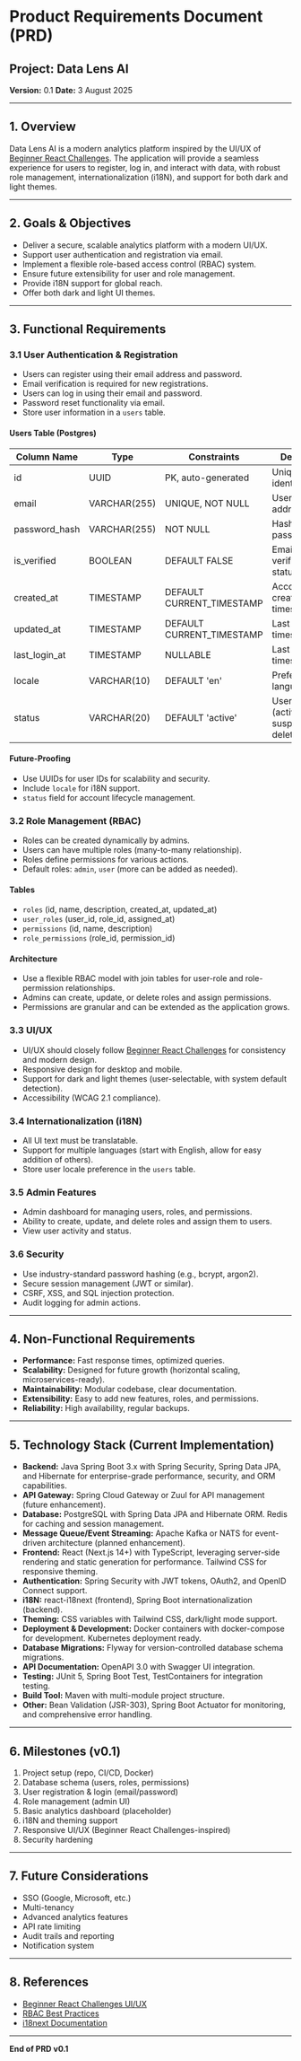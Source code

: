 # Product Requirements Document (PRD)

## Project: Data Lens AI
**Version:** 0.1
**Date:** 3 August 2025

---

## 1. Overview
Data Lens AI is a modern analytics platform inspired by the UI/UX of [Beginner React Challenges](https://beginner-react-challenges.webdevcody.com/). The application will provide a seamless experience for users to register, log in, and interact with data, with robust role management, internationalization (i18N), and support for both dark and light themes.

---

## 2. Goals & Objectives
- Deliver a secure, scalable analytics platform with a modern UI/UX.
- Support user authentication and registration via email.
- Implement a flexible role-based access control (RBAC) system.
- Ensure future extensibility for user and role management.
- Provide i18N support for global reach.
- Offer both dark and light UI themes.

---

## 3. Functional Requirements

### 3.1 User Authentication & Registration
- Users can register using their email address and password.
- Email verification is required for new registrations.
- Users can log in using their email and password.
- Password reset functionality via email.
- Store user information in a `users` table.

#### Users Table (Postgres)
| Column Name     | Type           | Constraints                        | Description                                  |
|-----------------|----------------|-------------------------------------|----------------------------------------------|
| id              | UUID           | PK, auto-generated                  | Unique user identifier                       |
| email           | VARCHAR(255)   | UNIQUE, NOT NULL                    | User's email address                         |
| password_hash   | VARCHAR(255)   | NOT NULL                            | Hashed password                              |
| is_verified     | BOOLEAN        | DEFAULT FALSE                       | Email verification status                    |
| created_at      | TIMESTAMP      | DEFAULT CURRENT_TIMESTAMP           | Account creation timestamp                   |
| updated_at      | TIMESTAMP      | DEFAULT CURRENT_TIMESTAMP           | Last update timestamp                        |
| last_login_at   | TIMESTAMP      | NULLABLE                            | Last login timestamp                         |
| locale          | VARCHAR(10)    | DEFAULT 'en'                        | Preferred language/locale                    |
| status          | VARCHAR(20)    | DEFAULT 'active'                    | User status (active, suspended, deleted, etc) |

#### Future-Proofing
- Use UUIDs for user IDs for scalability and security.
- Include `locale` for i18N support.
- `status` field for account lifecycle management.

### 3.2 Role Management (RBAC)
- Roles can be created dynamically by admins.
- Users can have multiple roles (many-to-many relationship).
- Roles define permissions for various actions.
- Default roles: `admin`, `user` (more can be added as needed).

#### Tables
- `roles` (id, name, description, created_at, updated_at)
- `user_roles` (user_id, role_id, assigned_at)
- `permissions` (id, name, description)
- `role_permissions` (role_id, permission_id)

#### Architecture
- Use a flexible RBAC model with join tables for user-role and role-permission relationships.
- Admins can create, update, or delete roles and assign permissions.
- Permissions are granular and can be extended as the application grows.

### 3.3 UI/UX
- UI/UX should closely follow [Beginner React Challenges](https://beginner-react-challenges.webdevcody.com/) for consistency and modern design.
- Responsive design for desktop and mobile.
- Support for dark and light themes (user-selectable, with system default detection).
- Accessibility (WCAG 2.1 compliance).

### 3.4 Internationalization (i18N)
- All UI text must be translatable.
- Support for multiple languages (start with English, allow for easy addition of others).
- Store user locale preference in the `users` table.

### 3.5 Admin Features
- Admin dashboard for managing users, roles, and permissions.
- Ability to create, update, and delete roles and assign them to users.
- View user activity and status.

### 3.6 Security
- Use industry-standard password hashing (e.g., bcrypt, argon2).
- Secure session management (JWT or similar).
- CSRF, XSS, and SQL injection protection.
- Audit logging for admin actions.

---

## 4. Non-Functional Requirements
- **Performance:** Fast response times, optimized queries.
- **Scalability:** Designed for future growth (horizontal scaling, microservices-ready).
- **Maintainability:** Modular codebase, clear documentation.
- **Extensibility:** Easy to add new features, roles, and permissions.
- **Reliability:** High availability, regular backups.

---

## 5. Technology Stack (Current Implementation)

- **Backend:** Java Spring Boot 3.x with Spring Security, Spring Data JPA, and Hibernate for enterprise-grade performance, security, and ORM capabilities.
- **API Gateway:** Spring Cloud Gateway or Zuul for API management (future enhancement).
- **Database:** PostgreSQL with Spring Data JPA and Hibernate ORM. Redis for caching and session management.
- **Message Queue/Event Streaming:** Apache Kafka or NATS for event-driven architecture (planned enhancement).
- **Frontend:** React (Next.js 14+) with TypeScript, leveraging server-side rendering and static generation for performance. Tailwind CSS for responsive theming.
- **Authentication:** Spring Security with JWT tokens, OAuth2, and OpenID Connect support.
- **i18N:** react-i18next (frontend), Spring Boot internationalization (backend).
- **Theming:** CSS variables with Tailwind CSS, dark/light mode support.
- **Deployment & Development:** Docker containers with docker-compose for development. Kubernetes deployment ready.
- **Database Migrations:** Flyway for version-controlled database schema migrations.
- **API Documentation:** OpenAPI 3.0 with Swagger UI integration.
- **Testing:** JUnit 5, Spring Boot Test, TestContainers for integration testing.
- **Build Tool:** Maven with multi-module project structure.
- **Other:** Bean Validation (JSR-303), Spring Boot Actuator for monitoring, and comprehensive error handling.

---

## 6. Milestones (v0.1)
1. Project setup (repo, CI/CD, Docker)
2. Database schema (users, roles, permissions)
3. User registration & login (email/password)
4. Role management (admin UI)
5. Basic analytics dashboard (placeholder)
6. i18N and theming support
7. Responsive UI/UX (Beginner React Challenges-inspired)
8. Security hardening

---

## 7. Future Considerations
- SSO (Google, Microsoft, etc.)
- Multi-tenancy
- Advanced analytics features
- API rate limiting
- Audit trails and reporting
- Notification system

---

## 8. References
- [Beginner React Challenges UI/UX](https://beginner-react-challenges.webdevcody.com/)
- [RBAC Best Practices](https://auth0.com/docs/secure/access-control/rbac)
- [i18next Documentation](https://www.i18next.com/)

---

**End of PRD v0.1**
